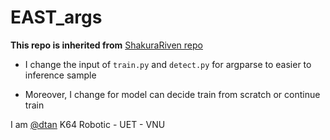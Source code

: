 ﻿# EAST_args

**This repo is inherited from** [ShakuraRiven repo](https://github.com/SakuraRiven/EAST)

* I change the input of `train.py` and `detect.py` for argparse to easier to inference sample

* Moreover, I change for model can decide train from scratch or continue train

I am [@dtan](https://www.linkedin.com/in/tan-duong-622189225/) K64 Robotic - UET - VNU
